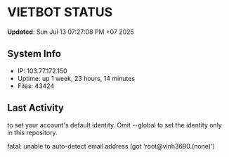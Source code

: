 # VIETBOT STATUS
**Updated**: Sun Jul 13 07:27:08 PM +07 2025

## System Info
- IP: 103.77.172.150
- Uptime: up 1 week, 23 hours, 14 minutes
- Files: 43424

## Last Activity

to set your account's default identity.
Omit --global to set the identity only in this repository.

fatal: unable to auto-detect email address (got 'root@vinh3690.(none)')
